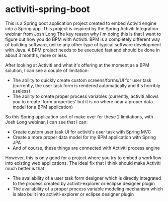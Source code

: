 activiti-spring-boot
====================

This is a Spring boot application project created to embed Activiti engine into a Spring app. 
This project is inspired by the Spring Activiti Integration webinar from Josh Long
The key reason why I'm doing this is that I want to figure out how you do BPM with Activiti. BPM is a completely different way of building software, unlike 
any other type of typical software development with Java. A BPM project needs to be executed fast and should be done in about 3 months, more or less. 

After looking at Activiti and what it's offering at the moment as a BPM solution, I can see a couple of limitation:
 - The ability to quickly create custom screens/forms/UI for user task (currently, the user task form is rendered automatically and it's horribly useless)
 - The ability to create proper process variables (currently, activiti allows you to create 'form properties' but it is no where near a proper data model for a BPM application)

So this Spring application sort of make over for these 2 limitations, with Josh Long webinar, I can see that I can:
 - Create custom user task UI for activiti's user task with Spring MVC 
 - Create a more proper data model for my BPM application with Spring JPA 
 - And of course, these things are connected with Activiti process engine 

However, this is only good for a project where you try to embed a workflow into existing web applications. The ideal fix that I think should make Activiti much better is that
 - The availability of a user task form designer which is directly integrated to the process created by activiti-explorer or eclipse designer plugin
 - The availability of a proper process variable modeling mechanism which is also built into activiti-explorer or eclipse designer plugin
 



